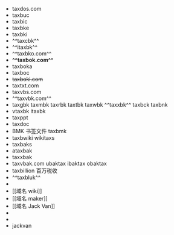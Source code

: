 - taxdos.com
- taxbuc
- taxbic
- taxbke
- taxbki
- ^^taxcbk^^
- ^^itaxbk^^
- ^^taxbko.com^^
- **^^taxbok.com^^**
- taxboka
- taxboc
- ~~taxboki.com~~
- taxtxt.com
- taxvbs.com
- ^^taxvbk.com^^
- taxgbk taxmbk taxrbk taxtbk taxwbk ^^taxxbk^^ taxbck taxbnk
- vtaxbk itaxbk
- taxppt
- taxdoc
- BMK 书签文件 taxbmk
- taxbwiki wikitaxs
- taxbaks
- ataxbak
- taxxbak
- taxvbak.com ubaktax ibaktax obaktax
- taxbillion 百万税收
- ^^taxbluk^^
-
- [[域名 wiki]]
- [[域名 maker]]
- [[域名 Jack Van]]
-
-
- jackvan